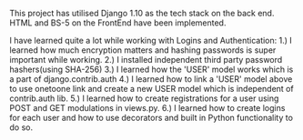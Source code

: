 This project has utilised Django 1.10 as the tech stack on the back end. HTML and BS-5 on the FrontEnd have been implemented.

I have learned quite a lot while working with Logins and Authentication:
1.) I learned how much encryption matters and hashing passwords is super important while working.
2.) I installed independent third party password hashers(using SHA-256)
3.) I learned how the 'USER' model works which is a part of django.contrib.auth
4.) I learned how to link a 'USER' model above to use onetoone link and create a new USER model which is independent of contrib.auth lib.
5.) I learned how to create registrations for a user using POST and GET modulations in views.py.
6.) I learned how to create logins for each user and how to use decorators and built in Python functionality to do so.
